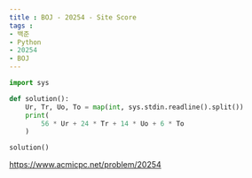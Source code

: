 ```yaml
---
title : BOJ - 20254 - Site Score
tags :
- 백준
- Python
- 20254
- BOJ
---
```


```python
import sys

def solution():
    Ur, Tr, Uo, To = map(int, sys.stdin.readline().split())
    print(
        56 * Ur + 24 * Tr + 14 * Uo + 6 * To
    )

solution()
```

https://www.acmicpc.net/problem/20254
